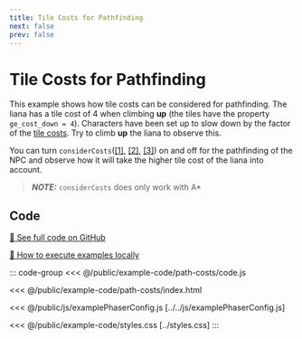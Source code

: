 ```yaml
---
title: Tile Costs for Pathfinding
next: false
prev: false
---
```


<script setup>
import ExampleFrame from '../../components/ExampleFrame.vue';
</script>

# Tile Costs for Pathfinding

This example shows how tile costs can be considered for pathfinding. The liana has a tile cost of 4 when climbing **up** (the tiles have the property `ge_cost_down = 4`).
Characters have been set up to slow down by the factor of the [tile costs][tile-costs]. Try to climb **up** the liana to observe this.

You can turn `considerCosts`([[1]][consider-costs], [[2]][move-to-consider-costs], [[3]][follow-consider-costs]) on and off for the pathfinding of the NPC and observe how it will take the higher tile cost of the liana into account.

> **_NOTE:_** `considerCosts` does only work with A\*

<ExampleFrame :src="'../../example-code/path-costs/index.html'" :height="900"/>

## Code

[:link: See full code on GitHub](https://github.com/Annoraaq/grid-engine/tree/master/docs/public/example-code/path-costs)

[:open_book: How to execute examples locally](https://annoraaq.github.io/grid-engine/usage/execute-examples-locally/index.html)

::: code-group
<<< @/public/example-code/path-costs/code.js

<<< @/public/example-code/path-costs/index.html

<<< @/public/js/examplePhaserConfig.js [../../js/examplePhaserConfig.js]

<<< @/public/example-code/styles.css [../styles.css]
:::

[consider-costs]: https://annoraaq.github.io/grid-engine/api/interfaces/PathfindingOptions.html#considerCosts
[move-to-consider-costs]: https://annoraaq.github.io/grid-engine/api/interfaces/MoveToConfig.html#considerCosts
[follow-consider-costs]: https://annoraaq.github.io/grid-engine/api/interfaces/FollowOptions.html#considerCosts
[tile-costs]: ../../p/tile-properties#pathfinding-costs
